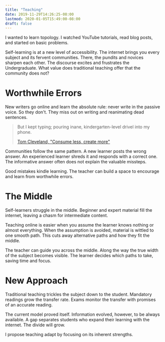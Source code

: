 ```yaml
---
title: "Teaching"
date: 2019-11-29T14:26:25-08:00
lastmod: 2020-01-05T15:49:00-08:00
draft: false
---
```


I wanted to learn topology. I watched YouTube tutorials, read blog posts, and started on basic problems.

Self-learning is at a new level of accessibility. The internet brings you every subject and its  fervent communities. There, the pundits and novices sharpen each other. The discourse excites and frustrates the Undergraduate. What value does traditional teaching offer that the community does not?

# Worthwhile Errors
New writers go online and learn the absolute rule: never write in the passive voice. So they don't. They miss out on writing and reanimating dead sentences.

<blockquote><p>But I kept typing; pouring inane, kindergarten-level drivel into my phone.</p><a rel="noopener" target="_blank" href="https://tjcx.me/posts/consumption-distraction/">Tom Cleveland, "Consume less, create more"</a></blockquote>

Communities follow the same pattern. A new learner posts the wrong answer. An experienced learner shreds it and responds with a correct one. The informative answer often does not explain the valuable missteps.

Good mistakes kindle learning. The teacher can build a space to encourage and learn from worthwhile errors.

# The Middle
Self-learners struggle in the middle. Beginner and expert material fill the internet, leaving a chasm for intermediate content. 

Teaching online is easier when you assume the learner knows nothing or almost everything. When the assumption is avoided, material is wittled to one smooth path. This cuts away alternative paths and how they fit the middle.

The teacher can guide you across the middle. Along the way the true width of the subject becomes visible. The learner decides which paths to take, saving time and focus.

# New Approach
Traditional teaching trickles the subject down to the student. Mandatory readings grow the transfer rate. Exams monitor the transfer with promises of an accurate reading.

The current model proved itself. Information evolved, however, to be always available. A gap separates students who expand their learning with the internet. The divide will grow.

I propose teaching adapt by focusing on its inherent strengths.
